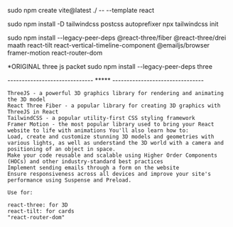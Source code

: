 sudo npm create vite@latest ./ -- --template react

sudo npm install -D tailwindcss postcss autoprefixer
npx tailwindcss init

sudo npm install --legacy-peer-deps @react-three/fiber @react-three/drei maath react-tilt react-vertical-timeline-component @emailjs/browser framer-motion react-router-dom

*ORIGINAL three js packet
sudo npm install --legacy-peer-deps three

------------------------------ ***** --------------------------------

    ThreeJS - a powerful 3D graphics library for rendering and animating the 3D model
    React Three Fiber - a popular library for creating 3D graphics with ThreeJS in React
    TailwindCSS - a popular utility-first CSS styling framework
    Framer Motion - the most popular library used to bring your React website to life with animations You'll also learn how to:
    Load, create and customize stunning 3D models and geometries with various lights, as well as understand the 3D world with a camera and positioning of an object in space.
    Make your code reusable and scalable using Higher Order Components (HOCs) and other industry-standard best practices
    Implement sending emails through a form on the website
    Ensure responsiveness across all devices and improve your site's performance using Suspense and Preload.

    Use for: 
    
    react-three: for 3D
    react-tilt: for cards
    "react-router-dom"